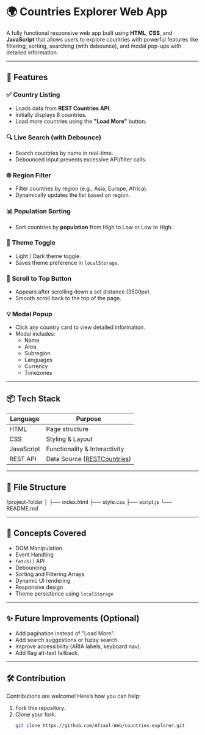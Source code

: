 # 🌍 Countries Explorer Web App

A fully functional responsive web app built using **HTML**, **CSS**, and **JavaScript** that allows users to explore countries with powerful features like filtering, sorting, searching (with debounce), and modal pop-ups with detailed information.

---

## 🚀 Features

### ✅ Country Listing
- Loads data from **REST Countries API**.
- Initially displays 8 countries.
- Load more countries using the **"Load More"** button.

### 🔍 Live Search (with Debounce)
- Search countries by name in real-time.
- Debounced input prevents excessive API/filter calls.

### 🌐 Region Filter
- Filter countries by region (e.g., Asia, Europe, Africa).
- Dynamically updates the list based on region.

### 📊 Population Sorting
- Sort countries by **population** from High to Low or Low to High.

### 🌙 Theme Toggle
- Light / Dark theme toggle.
- Saves theme preference in `localStorage`.

### 📌 Scroll to Top Button
- Appears after scrolling down a set distance (3500px).
- Smooth scroll back to the top of the page.

### 💡 Modal Popup
- Click any country card to view detailed information.
- Modal includes:
  - Name
  - Area
  - Subregion
  - Languages
  - Currency
  - Timezones

---

## 📦 Tech Stack

| Language   | Purpose                      |
|------------|-------------------------------|
| HTML       | Page structure                |
| CSS        | Styling & Layout              |
| JavaScript | Functionality & Interactivity |
| REST API   | Data Source ([RESTCountries](https://restcountries.com/v3.1/all)) |

---

## 📁 File Structure
/project-folder
│
├── index.html
├── style.css
├── script.js
└── README.md


---

## 🧠 Concepts Covered

- DOM Manipulation
- Event Handling
- `fetch()` API
- Debouncing
- Sorting and Filtering Arrays
- Dynamic UI rendering
- Responsive design
- Theme persistence using `localStorage`

---

## ✨ Future Improvements (Optional)

- Add pagination instead of "Load More".
- Add search suggestions or fuzzy search.
- Improve accessibility (ARIA labels, keyboard nav).
- Add flag alt-text fallback.

---

## 🛠️ Contribution

Contributions are welcome! Here’s how you can help:

1. Fork this repository.
2. Clone your fork:
   ```bash
   git clone https://github.com/Afzaal-Web/countries-explorer.git

